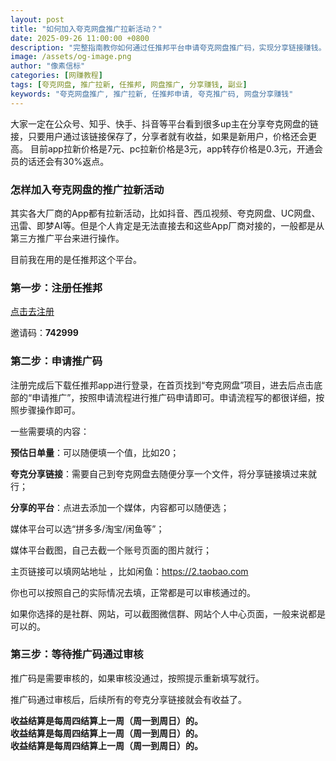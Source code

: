 ```yaml
---
layout: post
title: "如何加入夸克网盘推广拉新活动？"
date: 2025-09-26 11:00:00 +0800
description: "完整指南教你如何通过任推邦平台申请夸克网盘推广码，实现分享链接赚钱。包含详细申请流程、收益标准和注意事项。"
image: /assets/og-image.png
author: "像素信标"
categories: [网赚教程]
tags: [夸克网盘, 推广拉新, 任推邦, 网盘推广, 分享赚钱, 副业]
keywords: "夸克网盘推广, 推广拉新, 任推邦申请, 夸克推广码, 网盘分享赚钱"
---
```


大家一定在公众号、知乎、快手、抖音等平台看到很多up主在分享夸克网盘的链接，只要用户通过该链接保存了，分享者就有收益，如果是新用户，价格还会更高。
目前app拉新价格是7元、pc拉新价格是3元，app转存价格是0.3元，开通会员的话还会有30%返点。

### 怎样加入夸克网盘的推广拉新活动

其实各大厂商的App都有拉新活动，比如抖音、西瓜视频、夸克网盘、UC网盘、迅雷、即梦AI等。但是个人肯定是无法直接去和这些App厂商对接的，一般都是从第三方推广平台来进行操作。

目前我在用的是任推邦这个平台。

### 第一步：注册任推邦

[点击去注册](https://dt.bd.cn/#/pages/login/register?invite_code=742999)

邀请码：**742999**

### 第二步：申请推广码

注册完成后下载任推邦app进行登录，在首页找到“夸克网盘”项目，进去后点击底部的“申请推广”，按照申请流程进行推广码申请即可。申请流程写的都很详细，按照步骤操作即可。

一些需要填的内容：

**预估日单量**：可以随便填一个值，比如20；

**夸克分享链接**：需要自己到夸克网盘去随便分享一个文件，将分享链接填过来就行；

**分享的平台**：点进去添加一个媒体，内容都可以随便选；

媒体平台可以选“拼多多/淘宝/闲鱼等”；

媒体平台截图，自己去截一个账号页面的图片就行；

主页链接可以填网站地址 ，比如闲鱼：https://2.taobao.com 

你也可以按照自己的实际情况去填，正常都是可以审核通过的。

如果你选择的是社群、网站，可以截图微信群、网站个人中心页面，一般来说都是可以的。


### 第三步：等待推广码通过审核
推广码是需要审核的，如果审核没通过，按照提示重新填写就行。

推广码通过审核后，后续所有的夸克分享链接就会有收益了。

**收益结算是每周四结算上一周（周一到周日）的。**  
**收益结算是每周四结算上一周（周一到周日）的。**  
**收益结算是每周四结算上一周（周一到周日）的。**  

